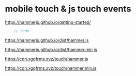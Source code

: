 # mobile touch & js touch events

https://hammerjs.github.io/getting-started/


```js
    // todo

```

https://hammerjs.github.io/dist/hammer.js

https://hammerjs.github.io/dist/hammer.min.js



https://cdn.xgqfrms.xyz/touch/hammer.js

https://cdn.xgqfrms.xyz/touch/hammer.min.js
